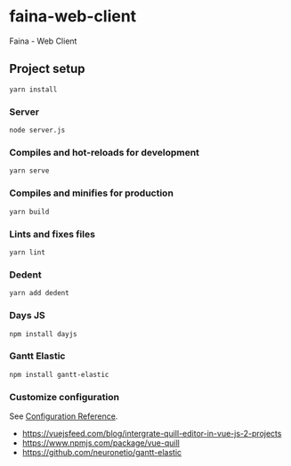 # faina-web-client
Faina - Web Client
## Project setup
```
yarn install
```

### Server
```
node server.js
```

### Compiles and hot-reloads for development
```
yarn serve
```

### Compiles and minifies for production
```
yarn build
```

### Lints and fixes files
```
yarn lint
```

### Dedent
```
yarn add dedent
```

### Days JS
```
npm install dayjs
```

### Gantt Elastic
```
npm install gantt-elastic
```

### Customize configuration
See [Configuration Reference](https://cli.vuejs.org/config/).

- https://vuejsfeed.com/blog/intergrate-quill-editor-in-vue-js-2-projects
- https://www.npmjs.com/package/vue-quill
- https://github.com/neuronetio/gantt-elastic
